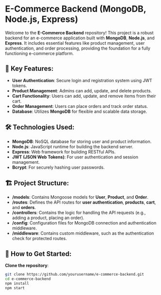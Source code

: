 # E-Commerce Backend (MongoDB, Node.js, Express)

Welcome to the **E-Commerce Backend** repository! This project is a robust backend for an e-commerce application built with **MongoDB**, **Node.js**, and **Express**. It includes essential features like product management, user authentication, and order processing, providing the foundation for a fully functioning e-commerce platform.

## 📌 Key Features:
- **User Authentication**: Secure login and registration system using JWT tokens.
- **Product Management**: Admins can add, update, and delete products.
- **Cart Functionality**: Users can add, update, and remove items from their cart.
- **Order Management**: Users can place orders and track order status.
- **Database**: Utilizes **MongoDB** for flexible and scalable data storage.

## 🛠 Technologies Used:
- **MongoDB**: NoSQL database for storing user and product information.
- **Node.js**: JavaScript runtime for building the backend server.
- **Express**: Web framework for building RESTful APIs.
- **JWT (JSON Web Tokens)**: For user authentication and session management.
- **Bcrypt**: For securely hashing user passwords.

## 🏗 Project Structure:
- **/models**: Contains Mongoose models for **User**, **Product**, and **Order**.
- **/routes**: Defines the API routes for **user authentication**, **products**, **cart**, and **orders**.
- **/controllers**: Contains the logic for handling the API requests (e.g., adding a product, placing an order).
- **/config**: Configuration files for MongoDB connection and authentication middleware.
- **/middleware**: Contains custom middleware, such as the authentication check for protected routes.

## 🚀 How to Get Started:
**Clone the repository**:
   ```bash
   git clone https://github.com/yourusername/e-commerce-backend.git
   cd e-commerce-backend
   npm install
   npm start

